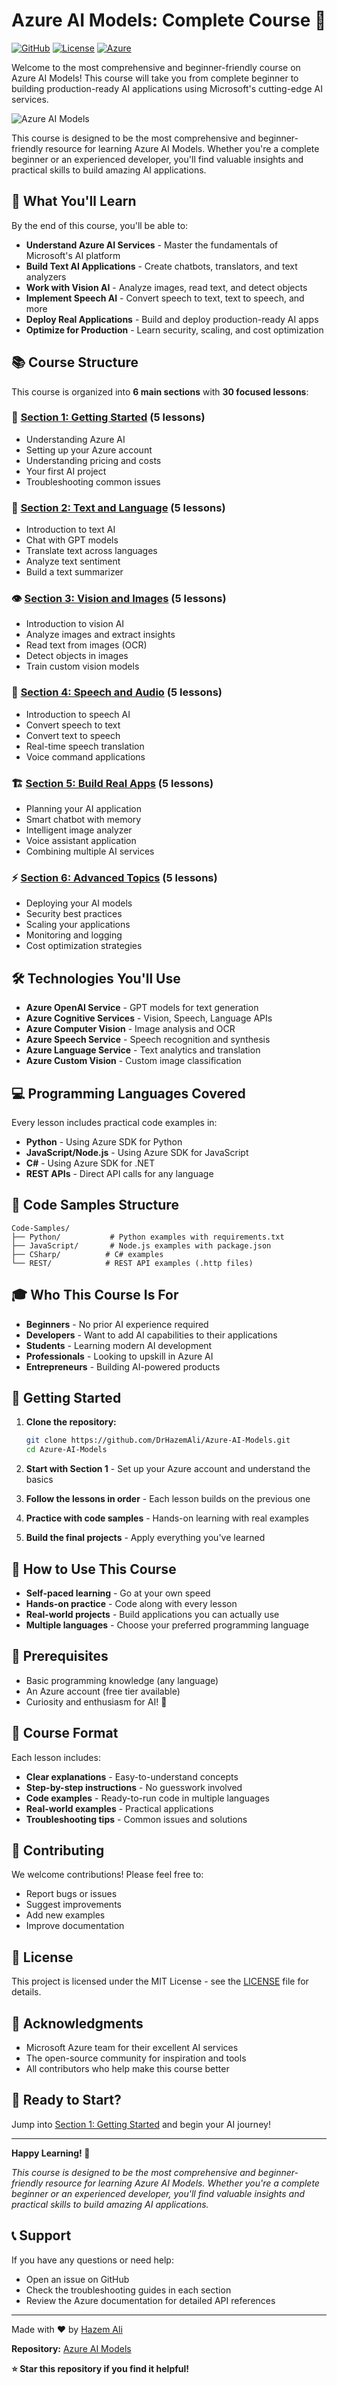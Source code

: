 # Azure AI Models: Complete Course 🚀

[![GitHub](https://img.shields.io/badge/GitHub-Repository-blue?style=for-the-badge&logo=github)](https://github.com/DrHazemAli/Azure-AI-Models)
[![License](https://img.shields.io/badge/License-MIT-green.svg?style=for-the-badge)](LICENSE)
[![Azure](https://img.shields.io/badge/Azure-AI%20Services-blue?style=for-the-badge&logo=microsoft-azure)](https://azure.microsoft.com/services/ai/)

Welcome to the most comprehensive and beginner-friendly course on Azure AI Models! This course will take you from complete beginner to building production-ready AI applications using Microsoft's cutting-edge AI services.

![Azure AI Models](https://github.com/DrHazemAli/Azure-AI-Models/blob/main/Images/azure_models.jpg)


This course is designed to be the most comprehensive and beginner-friendly resource for learning Azure AI Models. Whether you're a complete beginner or an experienced developer, you'll find valuable insights and practical skills to build amazing AI applications.


## 🎯 What You'll Learn

By the end of this course, you'll be able to:
- **Understand Azure AI Services** - Master the fundamentals of Microsoft's AI platform
- **Build Text AI Applications** - Create chatbots, translators, and text analyzers
- **Work with Vision AI** - Analyze images, read text, and detect objects
- **Implement Speech AI** - Convert speech to text, text to speech, and more
- **Deploy Real Applications** - Build and deploy production-ready AI apps
- **Optimize for Production** - Learn security, scaling, and cost optimization

## 📚 Course Structure

This course is organized into **6 main sections** with **30 focused lessons**:

### 🚀 [Section 1: Getting Started](./01-Getting-Started/README.md) (5 lessons)
- Understanding Azure AI
- Setting up your Azure account
- Understanding pricing and costs
- Your first AI project
- Troubleshooting common issues

### 📝 [Section 2: Text and Language](./02-Text-and-Language/README.md) (5 lessons)
- Introduction to text AI
- Chat with GPT models
- Translate text across languages
- Analyze text sentiment
- Build a text summarizer

### 👁️ [Section 3: Vision and Images](./03-Vision-and-Images/README.md) (5 lessons)
- Introduction to vision AI
- Analyze images and extract insights
- Read text from images (OCR)
- Detect objects in images
- Train custom vision models

### 🎤 [Section 4: Speech and Audio](./04-Speech-and-Audio/README.md) (5 lessons)
- Introduction to speech AI
- Convert speech to text
- Convert text to speech
- Real-time speech translation
- Voice command applications

### 🏗️ [Section 5: Build Real Apps](./05-Build-Real-Apps/README.md) (5 lessons)
- Planning your AI application
- Smart chatbot with memory
- Intelligent image analyzer
- Voice assistant application
- Combining multiple AI services

### ⚡ [Section 6: Advanced Topics](./06-Advanced-Topics/README.md) (5 lessons)
- Deploying your AI models
- Security best practices
- Scaling your applications
- Monitoring and logging
- Cost optimization strategies

## 🛠️ Technologies You'll Use

- **Azure OpenAI Service** - GPT models for text generation
- **Azure Cognitive Services** - Vision, Speech, Language APIs
- **Azure Computer Vision** - Image analysis and OCR
- **Azure Speech Service** - Speech recognition and synthesis
- **Azure Language Service** - Text analytics and translation
- **Azure Custom Vision** - Custom image classification

## 💻 Programming Languages Covered

Every lesson includes practical code examples in:
- **Python** - Using Azure SDK for Python
- **JavaScript/Node.js** - Using Azure SDK for JavaScript
- **C#** - Using Azure SDK for .NET
- **REST APIs** - Direct API calls for any language

## 📁 Code Samples Structure

```
Code-Samples/
├── Python/           # Python examples with requirements.txt
├── JavaScript/       # Node.js examples with package.json
├── CSharp/          # C# examples
└── REST/            # REST API examples (.http files)
```

## 🎓 Who This Course Is For

- **Beginners** - No prior AI experience required
- **Developers** - Want to add AI capabilities to their applications
- **Students** - Learning modern AI development
- **Professionals** - Looking to upskill in Azure AI
- **Entrepreneurs** - Building AI-powered products

## 🚀 Getting Started

1. **Clone the repository:**
   ```bash
   git clone https://github.com/DrHazemAli/Azure-AI-Models.git
   cd Azure-AI-Models
   ```

2. **Start with Section 1** - Set up your Azure account and understand the basics
3. **Follow the lessons in order** - Each lesson builds on the previous one
4. **Practice with code samples** - Hands-on learning with real examples
5. **Build the final projects** - Apply everything you've learned

## 📖 How to Use This Course

- **Self-paced learning** - Go at your own speed
- **Hands-on practice** - Code along with every lesson
- **Real-world projects** - Build applications you can actually use
- **Multiple languages** - Choose your preferred programming language

## 🔗 Prerequisites

- Basic programming knowledge (any language)
- An Azure account (free tier available)
- Curiosity and enthusiasm for AI! 🤖

## 📝 Course Format

Each lesson includes:
- **Clear explanations** - Easy-to-understand concepts
- **Step-by-step instructions** - No guesswork involved
- **Code examples** - Ready-to-run code in multiple languages
- **Real-world examples** - Practical applications
- **Troubleshooting tips** - Common issues and solutions

## 🤝 Contributing

We welcome contributions! Please feel free to:
- Report bugs or issues
- Suggest improvements
- Add new examples
- Improve documentation

## 📄 License

This project is licensed under the MIT License - see the [LICENSE](LICENSE) file for details.

## 🙏 Acknowledgments

- Microsoft Azure team for their excellent AI services
- The open-source community for inspiration and tools
- All contributors who help make this course better

## 🎉 Ready to Start?

Jump into [Section 1: Getting Started](./01-Getting-Started/README.md) and begin your AI journey!

---

**Happy Learning! 🚀**

*This course is designed to be the most comprehensive and beginner-friendly resource for learning Azure AI Models. Whether you're a complete beginner or an experienced developer, you'll find valuable insights and practical skills to build amazing AI applications.*

## 📞 Support

If you have any questions or need help:
- Open an issue on GitHub
- Check the troubleshooting guides in each section
- Review the Azure documentation for detailed API references

---

Made with ❤️ by [Hazem Ali](https://www.github.com/DrHazemAli)

**Repository:** [Azure AI Models](https://github.com/DrHazemAli/Azure-AI-Models)

**⭐ Star this repository if you find it helpful!**